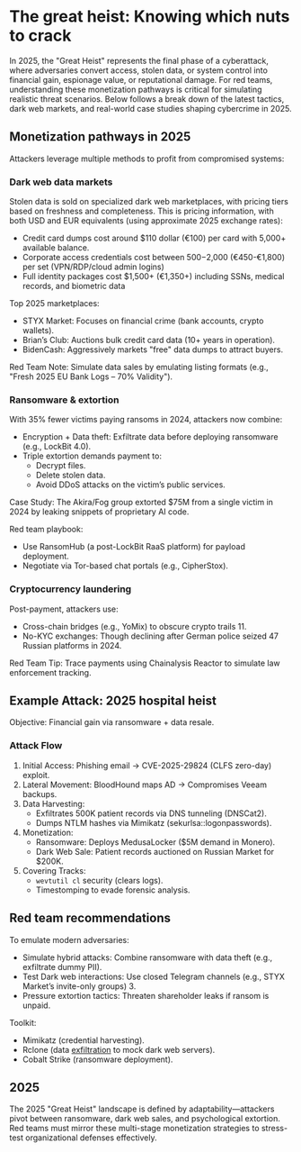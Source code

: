 # The great heist: Knowing which nuts to crack

In 2025, the "Great Heist" represents the final phase of a cyberattack, where adversaries convert access, stolen data, 
or system control into financial gain, espionage value, or reputational damage. For red teams, understanding these 
monetization pathways is critical for simulating realistic threat scenarios. Below follows a break down of the latest 
tactics, dark web markets, and real-world case studies shaping cybercrime in 2025.

## Monetization pathways in 2025

Attackers leverage multiple methods to profit from compromised systems:

### Dark web data markets

Stolen data is sold on specialized dark web marketplaces, with pricing tiers based on freshness and completeness. 
This is pricing information, with both USD and EUR equivalents (using approximate 2025 exchange rates):

* Credit card dumps cost around $110 dollar (€100) per card with 5,000+ available balance.
* Corporate access credentials cost between $500−$2,000 (€450-€1,800) per set (VPN/RDP/cloud admin logins)
* Full identity packages cost $1,500+ (€1,350+) including SSNs, medical records, and biometric data

Top 2025 marketplaces:

* STYX Market: Focuses on financial crime (bank accounts, crypto wallets).
* Brian’s Club: Auctions bulk credit card data (10+ years in operation).
* BidenCash: Aggressively markets "free" data dumps to attract buyers.

Red Team Note: Simulate data sales by emulating listing formats (e.g., "Fresh 2025 EU Bank Logs – 70% Validity").

### Ransomware & extortion

With 35% fewer victims paying ransoms in 2024, attackers now combine:

* Encryption + Data theft: Exfiltrate data before deploying ransomware (e.g., LockBit 4.0).
* Triple extortion demands payment to:
  * Decrypt files.
  * Delete stolen data.
  * Avoid DDoS attacks on the victim’s public services.

Case Study: The Akira/Fog group extorted $75M from a single victim in 2024 by leaking snippets of proprietary AI code.

Red team playbook:

* Use RansomHub (a post-LockBit RaaS platform) for payload deployment.
* Negotiate via Tor-based chat portals (e.g., CipherStox).

### Cryptocurrency laundering

Post-payment, attackers use:

* Cross-chain bridges (e.g., YoMix) to obscure crypto trails 11.
* No-KYC exchanges: Though declining after German police seized 47 Russian platforms in 2024.

Red Team Tip: Trace payments using Chainalysis Reactor to simulate law enforcement tracking.

## Example Attack: 2025 hospital heist

Objective: Financial gain via ransomware + data resale.

### Attack Flow

1. Initial Access: Phishing email → CVE-2025-29824 (CLFS zero-day) exploit.
2. Lateral Movement: BloodHound maps AD → Compromises Veeam backups.
3. Data Harvesting:
   * Exfiltrates 500K patient records via DNS tunneling (DNSCat2).
   * Dumps NTLM hashes via Mimikatz (sekurlsa::logonpasswords).
4. Monetization:
   * Ransomware: Deploys MedusaLocker ($5M demand in Monero).
   * Dark Web Sale: Patient records auctioned on Russian Market for $200K.
5. Covering Tracks:
   * `wevtutil cl` security (clears logs).
   * Timestomping to evade forensic analysis.

## Red team recommendations

To emulate modern adversaries:

* Simulate hybrid attacks: Combine ransomware with data theft (e.g., exfiltrate dummy PII).
* Test Dark web interactions: Use closed Telegram channels (e.g., STYX Market’s invite-only groups) 3.
* Pressure extortion tactics: Threaten shareholder leaks if ransom is unpaid.

Toolkit:

* Mimikatz (credential harvesting).
* Rclone (data [exfiltration](exfiltration.md) to mock dark web servers).
* Cobalt Strike (ransomware deployment).

## 2025

The 2025 "Great Heist" landscape is defined by adaptability—attackers pivot between ransomware, dark web sales, and 
psychological extortion. Red teams must mirror these multi-stage monetization strategies to stress-test 
organizational defenses effectively.
